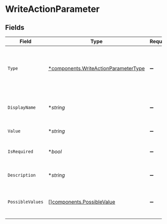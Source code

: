# WriteActionParameter


## Fields

| Field                                                                                       | Type                                                                                        | Required                                                                                    | Description                                                                                 |
| ------------------------------------------------------------------------------------------- | ------------------------------------------------------------------------------------------- | ------------------------------------------------------------------------------------------- | ------------------------------------------------------------------------------------------- |
| `Type`                                                                                      | [*components.WriteActionParameterType](../../models/components/writeactionparametertype.md) | :heavy_minus_sign:                                                                          | The type of the value (e.g., integer, string, boolean, etc.)                                |
| `DisplayName`                                                                               | **string*                                                                                   | :heavy_minus_sign:                                                                          | Human readable display name for the key.                                                    |
| `Value`                                                                                     | **string*                                                                                   | :heavy_minus_sign:                                                                          | The value of the field.                                                                     |
| `IsRequired`                                                                                | **bool*                                                                                     | :heavy_minus_sign:                                                                          | Is the parameter a required field.                                                          |
| `Description`                                                                               | **string*                                                                                   | :heavy_minus_sign:                                                                          | Description of the parameter.                                                               |
| `PossibleValues`                                                                            | [][components.PossibleValue](../../models/components/possiblevalue.md)                      | :heavy_minus_sign:                                                                          | Possible values that the parameter can take.                                                |